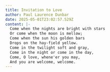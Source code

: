 ```yaml
---
title: Invitation to Love
author: Paul Laurence Dunbar
date: 2025-05-01T23:02:57.529Z
content: |-
  Come when the nights are bright with stars
  Or come when the moon is mellow;
  Come when the sun his golden bars
  Drops on the hay-field yellow.
  Come in the twilight soft and gray,
  Come in the night or come in the day,
  Come, O love, whene'er you may,
  And you are welcome, welcome.
---
```


